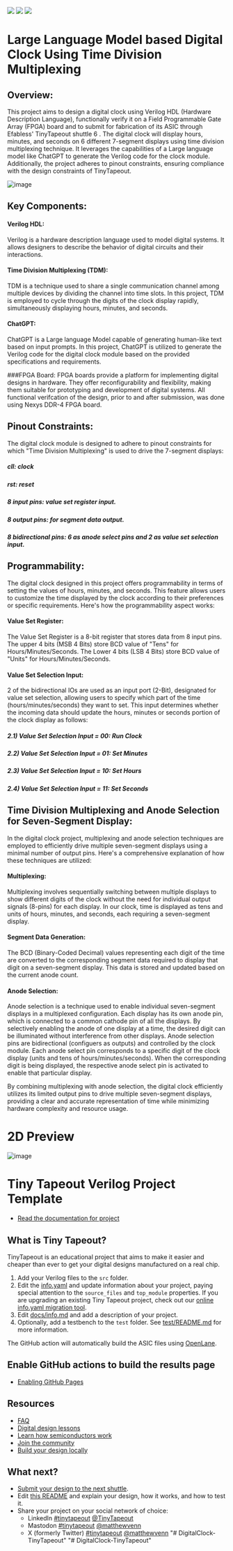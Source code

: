 ![](../../workflows/gds/badge.svg) ![](../../workflows/docs/badge.svg) ![](../../workflows/test/badge.svg)


# Large Language Model based Digital Clock Using Time Division Multiplexing

## Overview:
This project aims to design a digital clock using Verilog HDL (Hardware Description Language), functionally verify  it on a Field Programmable Gate Array (FPGA) board and to submit for fabrication of its ASIC through Efabless' TinyTapeout shuttle 6 . The digital clock will display hours, minutes, and seconds on 6 different 7-segment displays using time division multiplexing technique. It leverages the capabilities of a Large language model like ChatGPT to generate the Verilog code for the clock module. Additionally, the project adheres to pinout constraints, ensuring compliance with the design constraints of TinyTapeout. 

![image](https://github.com/HUZAIFA-TARIQ/GIKI-TapeOut-2/assets/90867361/b1005d0f-e1ef-47d7-9ba1-f122c1844b09)



## **Key Components:**

#### Verilog HDL:
Verilog is a hardware description language used to model digital systems. It allows designers to describe the behavior of digital circuits and their interactions.

#### Time Division Multiplexing (TDM): 
TDM is a technique used to share a single communication channel among multiple devices by dividing the channel into time slots. In this project, TDM is employed to cycle through the digits of the clock display rapidly, simultaneously displaying hours, minutes, and seconds.

#### ChatGPT:
ChatGPT is a Large language Model capable of generating human-like text based on input prompts. In this project, ChatGPT is utilized to generate the Verilog code for the digital clock module based on the provided specifications and requirements.

###FPGA Board: 
FPGA boards provide a platform for implementing digital designs in hardware. They offer reconfigurability and flexibility, making them suitable for prototyping and development of digital systems. All functional verifcation of the design, prior to and after submission, was done using Nexys DDR-4 FPGA board.

 ## Pinout Constraints:

The digital clock module is designed to adhere to pinout constraints for which "Time Division Multiplexing" is used to drive the 7-segment displays:

##### cll: clock 
##### rst: reset
##### 8 input pins: value set register input.
##### 8 output pins: for segment data output.
##### 8 bidirectional pins: 6 as anode select pins and 2 as value set selection input.

## Programmability:

The digital clock designed in this project offers programmability in terms of setting the values of hours, minutes, and seconds. This feature allows users to customize the time displayed by the clock according to their preferences or specific requirements. Here's how the programmability aspect works:

#### Value Set Register:
The Value Set Register is a 8-bit register that stores data from 8 input pins. The upper 4 bits (MSB 4 Bits) store BCD value of "Tens" for Hours/Minutes/Seconds. The Lower 4 bits (LSB 4 Bits) store BCD value of "Units" for Hours/Minutes/Seconds.

#### Value Set Selection Input:
2 of the bidirectional IOs are used as an input port (2-Bit), designated for value set selection, allowing users to specify which part of the time (hours/minutes/seconds) they want to set. This input determines whether the incoming data should update the hours, minutes or seconds portion of the clock display as follows:
##### 2.1) Value Set Selection Input = 00: Run Clock
##### 2.2) Value Set Selection Input = 01: Set Minutes
##### 2.3) Value Set Selection Input = 10: Set Hours
##### 2.4) Value Set Selection Input = 11: Set Seconds

## Time Division Multiplexing and Anode Selection for Seven-Segment Display:

In the digital clock project, multiplexing and anode selection techniques are employed to efficiently drive multiple seven-segment displays using a minimal number of output pins. Here's a comprehensive explanation of how these techniques are utilized:

#### Multiplexing:
Multiplexing involves sequentially switching between multiple displays to show different digits of the clock without the need for individual output signals (8-pins) for each display. In our clock, time is displayed as tens and units of hours, minutes, and seconds, each requiring a seven-segment display.

#### Segment Data Generation:
The BCD (Binary-Coded Decimal) values representing each digit of the time are converted to the corresponding segment data required to display that digit on a seven-segment display. This data is stored and updated based on the current anode count.

#### Anode Selection:
Anode selection is a technique used to enable individual seven-segment displays in a multiplexed configuration. Each display has its own anode pin, which is connected to a common cathode pin of all the displays. By selectively enabling the anode of one display at a time, the desired digit can be illuminated without interference from other displays. Anode selection pins are bidirectional (configuers as outputs) and controlled by the clock module. Each anode select pin corresponds to a specific digit of the clock display (units and tens of hours/minutes/seconds). When the corresponding digit is being displayed, the respective anode select pin is activated to enable that particular display.

By combining multiplexing with anode selection, the digital clock efficiently utilizes its limited output pins to drive multiple seven-segment displays, providing a clear and accurate representation of time while minimizing hardware complexity and resource usage.

# 2D Preview
![image](https://github.com/HUZAIFA-TARIQ/GIKI-TapeOut-2/assets/90867361/813487eb-e8ae-4833-a23f-db340de513b1)

# Tiny Tapeout Verilog Project Template

- [Read the documentation for project](docs/info.md)

## What is Tiny Tapeout?

TinyTapeout is an educational project that aims to make it easier and cheaper than ever to get your digital designs manufactured on a real chip.

1. Add your Verilog files to the `src` folder.
2. Edit the [info.yaml](info.yaml) and update information about your project, paying special attention to the `source_files` and `top_module` properties. If you are upgrading an existing Tiny Tapeout project, check out our [online info.yaml migration tool](https://tinytapeout.github.io/tt-yaml-upgrade-tool/).
3. Edit [docs/info.md](docs/info.md) and add a description of your project.
4. Optionally, add a testbench to the `test` folder. See [test/README.md](test/README.md) for more information.

The GitHub action will automatically build the ASIC files using [OpenLane](https://www.zerotoasiccourse.com/terminology/openlane/).

## Enable GitHub actions to build the results page

- [Enabling GitHub Pages](https://tinytapeout.com/faq/#my-github-action-is-failing-on-the-pages-part)

## Resources

- [FAQ](https://tinytapeout.com/faq/)
- [Digital design lessons](https://tinytapeout.com/digital_design/)
- [Learn how semiconductors work](https://tinytapeout.com/siliwiz/)
- [Join the community](https://tinytapeout.com/discord)
- [Build your design locally](https://docs.google.com/document/d/1aUUZ1jthRpg4QURIIyzlOaPWlmQzr-jBn3wZipVUPt4)

## What next?

- [Submit your design to the next shuttle](https://app.tinytapeout.com/).
- Edit [this README](README.md) and explain your design, how it works, and how to test it.
- Share your project on your social network of choice:
  - LinkedIn [#tinytapeout](https://www.linkedin.com/search/results/content/?keywords=%23tinytapeout) [@TinyTapeout](https://www.linkedin.com/company/100708654/)
  - Mastodon [#tinytapeout](https://chaos.social/tags/tinytapeout) [@matthewvenn](https://chaos.social/@matthewvenn)
  - X (formerly Twitter) [#tinytapeout](https://twitter.com/hashtag/tinytapeout) [@matthewvenn](https://twitter.com/matthewvenn)
"# DigitalClock-TinyTapeout" 
"# DigitalClock-TinyTapeout" 

